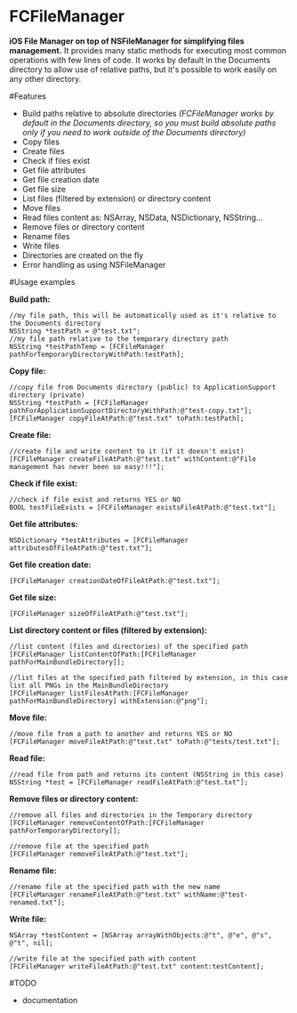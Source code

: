 FCFileManager
=============

**iOS File Manager on top of NSFileManager for simplifying files management.** It provides many static methods for executing most common operations with few lines of code. It works by default in the Documents directory to allow use of relative paths, but it's possible to work easily on any other directory.

#Features
- Build paths relative to absolute directories *(FCFileManager works by default in the Documents directory, so you must build absolute paths only if you need to work outside of the Documents directory)*
- Copy files
- Create files
- Check if files exist
- Get file attributes
- Get file creation date
- Get file size
- List files (filtered by extension) or directory content
- Move files
- Read files content as: NSArray, NSData, NSDictionary, NSString...
- Remove files or directory content
- Rename files
- Write files
- Directories are created on the fly
- Error handling as using NSFileManager

#Usage examples

**Build path:**
```objc
//my file path, this will be automatically used as it's relative to the Documents directory
NSString *testPath = @"test.txt";
//my file path relative to the temporary directory path
NSString *testPathTemp = [FCFileManager pathForTemporaryDirectoryWithPath:testPath];
```

**Copy file:**
```objc
//copy file from Documents directory (public) to ApplicationSupport directory (private)
NSString *testPath = [FCFileManager pathForApplicationSupportDirectoryWithPath:@"test-copy.txt"];
[FCFileManager copyFileAtPath:@"test.txt" toPath:testPath];
```

**Create file:**
```objc
//create file and write content to it (if it doesn't exist)
[FCFileManager createFileAtPath:@"test.txt" withContent:@"File management has never been so easy!!!"];
```

**Check if file exist:**
```objc
//check if file exist and returns YES or NO
BOOL testFileExists = [FCFileManager existsFileAtPath:@"test.txt"];
```

**Get file attributes:**
```objc
NSDictionary *testAttributes = [FCFileManager attributesOfFileAtPath:@"test.txt"];
```

**Get file creation date:**
```objc
[FCFileManager creationDateOfFileAtPath:@"test.txt"];
```

**Get file size:**
```objc
[FCFileManager sizeOfFileAtPath:@"test.txt"];
```

**List directory content or files (filtered by extension):**
```objc
//list content (files and directories) of the specified path
[FCFileManager listContentOfPath:[FCFileManager pathForMainBundleDirectory]];

//list files at the specified path filtered by extension, in this case list all PNGs in the MainBundleDirectory
[FCFileManager listFilesAtPath:[FCFileManager pathForMainBundleDirectory] withExtension:@"png"];
```

**Move file:**
```objc
//move file from a path to another and returns YES or NO
[FCFileManager moveFileAtPath:@"test.txt" toPath:@"tests/test.txt"];
```

**Read file:**
```objc
//read file from path and returns its content (NSString in this case)
NSString *test = [FCFileManager readFileAtPath:@"test.txt"];
```

**Remove files or directory content:**
```objc
//remove all files and directories in the Temporary directory
[FCFileManager removeContentOfPath:[FCFileManager pathForTemporaryDirectory]];

//remove file at the specified path
[FCFileManager removeFileAtPath:@"test.txt"];
```

**Rename file:**
```objc
//rename file at the specified path with the new name
[FCFileManager renameFileAtPath:@"test.txt" withName:@"test-renamed.txt"];
```

**Write file:**
```objc
NSArray *testContent = [NSArray arrayWithObjects:@"t", @"e", @"s", @"t", nil];

//write file at the specified path with content
[FCFileManager writeFileAtPath:@"test.txt" content:testContent];
```

#TODO
- documentation
